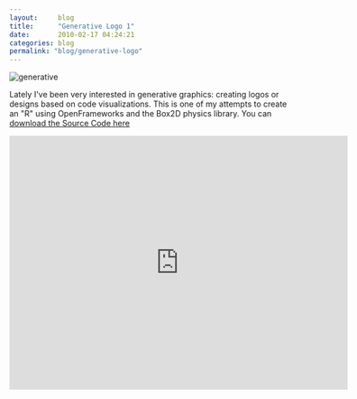 ```yaml
---
layout:     blog
title:      "Generative Logo 1"
date:       2010-02-17 04:24:21
categories: blog
permalink: "blog/generative-logo"
---
```


<img alt="generative" src="http://runemadsen-2012.s3.amazonaws.com/blog/generative.jpg" />

Lately I've been very interested in generative graphics: creating logos or designs based on code visualizations. This is one of my attempts to create an "R" using OpenFrameworks and the Box2D physics library. You can <a  target="_blank" href="http://github.com/Ronze/Generative-Logo-1">download the Source Code here</a>

<iframe src="http://player.vimeo.com/video/9513121?title=0&amp;byline=0&amp;portrait=0&amp;color=ffd663" width="600" height="450" frameborder="0"> </iframe>